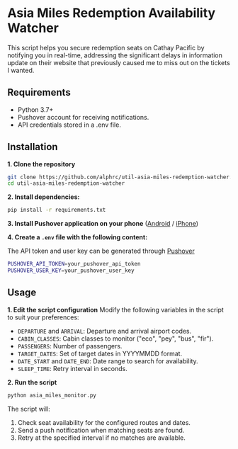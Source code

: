 # Asia Miles Redemption Availability Watcher

This script helps you secure redemption seats on Cathay Pacific by notifying you in real-time, addressing the significant delays in information update on their website that previously caused me to miss out on the tickets I wanted.

## Requirements
- Python 3.7+
- Pushover account for receiving notifications.
- API credentials stored in a .env file.

## Installation
**1. Clone the repository**
```bash
git clone https://github.com/alphrc/util-asia-miles-redemption-watcher.git
cd util-asia-miles-redemption-watcher
```

**2. Install dependencies:**
```bash
pip install -r requirements.txt
```

**3. Install Pushover application on your phone** ([Android](https://pushover.net/clients/android) / [iPhone](https://pushover.net/clients/ios))

**4. Create a `.env` file with the following content:**

The API token and user key can be generated through [Pushover](https://pushover.net/api)

```bash
PUSHOVER_API_TOKEN=your_pushover_api_token
PUSHOVER_USER_KEY=your_pushover_user_key
```



## Usage
**1. Edit the script configuration**
Modify the following variables in the script to suit your preferences:
- `DEPARTURE` and `ARRIVAL`: Departure and arrival airport codes.
- `CABIN_CLASSES`: Cabin classes to monitor ("eco", "pey", "bus", "fir").
- `PASSENGERS`: Number of passengers.
- `TARGET_DATES`: Set of target dates in YYYYMMDD format.
- `DATE_START` and `DATE_END`: Date range to search for availability.
- `SLEEP_TIME`: Retry interval in seconds.

**2. Run the script**
```bash
python asia_miles_monitor.py
```
The script will:
1. Check seat availability for the configured routes and dates.
2. Send a push notification when matching seats are found.
3. Retry at the specified interval if no matches are available.
